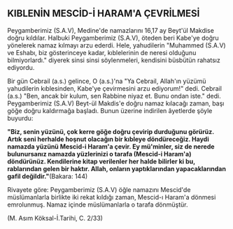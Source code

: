 ## KIBLENİN MESCİD-İ HARAM'A ÇEVRİLMESİ

Peygamberimiz (S.A.V), Medine'de namazlarını 16,17 ay Beyt'ül Makdise doğru kıldılar. Halbuki Peygamberi­miz (S.A.V), öteden beri Kabe'ye doğru yönelerek namaz kılmayı arzu ederdi. Hele, yahudilerin "Muhammed (S.A.V) ve Eshabı, biz gösterinceye kadar, kıblelerinin de neresi olduğunu bilmiyorlardı." diyerek sinsi sinsi söylenmeleri, kendisini büsbütün rahatsız ediyordu.

Bir gün Cebrail (a.s.) gelince, O (a.s.)'na "Ya Cebrail, Allah'ın yüzümü yahudilerin kıblesinden, Kabe'ye çe­virmesini arzu ediyorum!" dedi. Cebrail (a.s.) "Ben, an­cak bir kulum, sen Rabbine niyaz et. Bunu ondan is­te." dedi. Peygamberimiz (S.A.V) Beyt-ül Makdis'e doğru namaz kılacağı zaman, başı göğe doğru kaldırmağa başladı. Bunun üzerine indirilen âyetlerde şöyle buyur­du:

**"Biz, senin yüzünü, çok kerre göğe doğru çevirip durduğunu görürüz. Artık seni herhalde hoşnut olaca­ğın bir kıbleye döndüreceğiz. Haydi namazda yüzünü Mescid-i Haram'a çevir. Ey mü'minler, siz de nerede bulunursanız namazda yüzlerinizi o tarafa (Mescid-i Haram'a) döndürünüz. Kendilerine kitap verilenler her halde bilirler ki bu, rablarından gelen bir haktır. Allah, onların yaptıklarından yapacaklarından gafil değildir."**(Bakara: 144)

Rivayete göre: Peygamberimiz (S.A.V) öğle namazını Mescid'de müslümanlarla birlikte iki rekat kıldığı za­man, Mescid-ı Haram'a dönmesi emrolunmuş. Namaz içinde müslümanlarla o tarafa dönmüştür.

(M. Asım Köksal-İ.Tarihi, C. 2/33)
